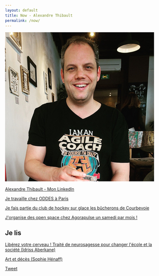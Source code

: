 ```yaml
---
layout: default
title: Now - Alexandre Thibault
permalink: /now/
---
```

<a href="/a-propos">
	<img src="/images/alexthib-I-am-an-agile-coach-squared.jpg" class="img-floating-left-small" />
</a>

<a href="https://www.linkedin.com/in/alexthib?locale=fr_FR&trk=profile_view_lang_sel_click" 
 target="linkedin">Alexandre Thibault - Mon LinkedIn</a>

<a href="https://pyxis-tech.com/fr/a-propos-de-oddes-conseil/" target="nowwork">Je travaille chez ODDES à Paris</a>

<a href="https://les-bucherons-de-courbeach.sporteasy.net/" target="nowsport1">Je fais partie du club de hockey sur glace les bûcherons de Courbevoie</a>

<a href="http://www.weopenspace.com" target="nowwos">J'organise des open space chez Agorapulse un samedi par mois !</a>

<h2>Je lis</h2>

<a href="https://www.audible.fr/ep/title?asin=B06XPY7H86" target="nowbook">Libérez votre cerveau ! Traité de neurosagesse pour changer l'école et la société (Idriss Aberkane)</a>

<a href="https://www.babelio.com/livres/Henaff-Art-et-deces/1098429" target="nowbook2">Art et décès (Sophie Hénaff)</a>

<a href="https://twitter.com/share?ref_src={{site.url}}{{page.url}}" 
   class="twitter-share-button" 
   data-show-count="false">
	Tweet
</a>
<script async src="https://platform.twitter.com/widgets.js" charset="utf-8"></script>